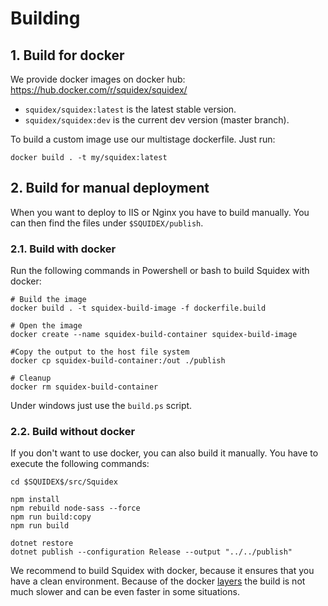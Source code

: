 # Building

## 1. Build for docker

We provide docker images on docker hub: https://hub.docker.com/r/squidex/squidex/

* `squidex/squidex:latest` is the latest stable version.
* `squidex/squidex:dev` is the current dev version (master branch).

To build a custom image use our multistage dockerfile. Just run:

    docker build . -t my/squidex:latest

## 2. Build for manual deployment

When you want to deploy to IIS or Nginx you have to build manually. 
You can then find the files under `$SQUIDEX/publish`. 

### 2.1. Build with docker

Run the following commands in Powershell or bash to build Squidex with docker:

    # Build the image
    docker build . -t squidex-build-image -f dockerfile.build

    # Open the image
    docker create --name squidex-build-container squidex-build-image

    #Copy the output to the host file system
    docker cp squidex-build-container:/out ./publish

    # Cleanup
    docker rm squidex-build-container

Under windows just use the `build.ps` script.

### 2.2. Build without docker

If you don't want to use docker, you can also build it manually. You have to execute the following commands:

    cd $SQUIDEX$/src/Squidex

    npm install
    npm rebuild node-sass --force
    npm run build:copy
    npm run build

    dotnet restore
    dotnet publish --configuration Release --output "../../publish"

We recommend to build Squidex with docker, because it ensures that you have a clean environment. Because of the docker [layers](http://bitjudo.com/blog/2014/03/13/building-efficient-dockerfiles-node-dot-js/) the build is not much slower and can be even faster in some situations.